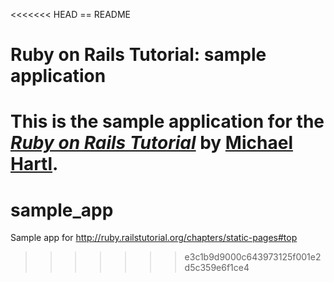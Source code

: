 <<<<<<< HEAD
== README

# Ruby on Rails Tutorial: sample application

This is the sample application for
the [*Ruby on Rails Tutorial*](http://railstutorial.org/)
by [Michael Hartl](http://michaelhartl.com/).
=======
sample_app
==========

Sample app for http://ruby.railstutorial.org/chapters/static-pages#top
>>>>>>> e3c1b9d9000c643973125f001e2d5c359e6f1ce4
